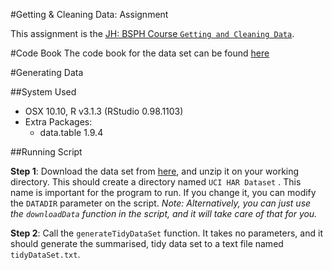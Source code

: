 #Getting & Cleaning Data: Assignment

This assignment is the [JH: BSPH Course `Getting and Cleaning Data`](https://class.coursera.org/getdata-015).

#Code Book
The code book for the data set can be found [here](CodeBook.md)

#Generating Data

##System Used

  - OSX 10.10, R v3.1.3 (RStudio 0.98.1103)
  - Extra Packages:
      - data.table 1.9.4

##Running Script

**Step 1**: 
Download the data set from [here](https://d396qusza40orc.cloudfront.net/getdata%2Fprojectfiles%2FUCI%20HAR%20Dataset.zip), and unzip it on your working directory. This should create a directory named `UCI HAR Dataset` . This name is important for the program to run. If you change it, you can modify the `DATADIR` parameter on the script. 
*Note: Alternatively, you can just use the `downloadData` function in the script, and it will take care of that for you.*

**Step 2**: 
Call the `generateTidyDataSet` function. It takes no parameters, and it should generate the summarised, tidy data set to a text file named `tidyDataSet.txt`.
